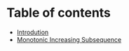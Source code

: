 # Table of contents

* [Introdution](README.md)
* [Monotonic Increasing Subsequence](monotonic-increasing-subsequence.md)
